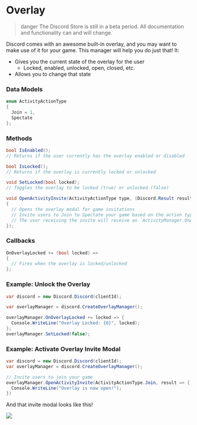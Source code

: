 # Overlay

> danger
> The Discord Store is still in a beta period. All documentation and functionality can and will change.

Discord comes with an awesome built-in overlay, and you may want to make use of it for your game. This manager will help you do just that! It:

- Gives you the current state of the overlay for the user
  - Locked, enabled, unlocked, open, closed, etc.
- Allows you to change that state

### Data Models

```cs
enum ActivityActionType
{
  Join = 1,
  Spectate
};
```

### Methods

```cs
bool IsEnabled();
// Returns if the user currently has the overlay enabled or disabled

bool IsLocked();
// Returns if the overlay is currently locked or unlocked

void SetLocked(bool locked);
// Toggles the overlay to be locked (true) or unlocked (false)

void OpenActivityInvite(ActivityActionType type, (Discord.Result result) =>
{
  // Opens the overlay modal for game invitations
  // Invite users to Join to Spectate your game based on the action type
  // The user receiving the invite will receive an `ActivityManager.OnActivityInvite` callback
});
```

### Callbacks

```cs
OnOverlayLocked += (bool locked) =>
{
  // Fires when the overlay is locked/unlocked
};
```

### Example: Unlock the Overlay

```cs
var discord = new Discord.Discord(clientId);

var overlayManager = discord.CreateOverlayManager();

overlayManager.OnOverlayLocked += locked => {
  Console.WriteLine("Overlay Locked: {0}", locked);
};
overlayManager.SetLocked(false);
```

### Example: Activate Overlay Invite Modal

```cs
var discord = new Discord.Discord(clientId);
var overlayManager = discord.CreateOverlayManager();

// Invite users to join your game
overlayManager.OpenActivityInvite(ActivityActionType.Join, result => {
  Console.WriteLine("Overlay is now open!");
})
```

And that invite modal looks like this!

![](overlay-invite.gif)

